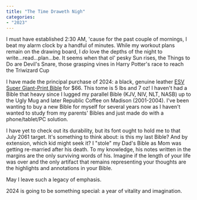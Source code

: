 ```yaml
---
title: "The Time Draweth Nigh"
categories:
- "2023"
--- 
```


I must have established 2:30 AM, 'cause for the past couple of mornings, I beat my alarm clock by a handful of minutes.  While my workout plans remain on the drawing board, I *do* love the depths of the night to write...read...plan...be.  It seems when that ol' pesky Sun rises, the Things to Do are Devil's Snare, those grasping vines in Harry Potter's race to reach the Triwizard Cup

I have made the principal purchase of 2024: a black, genuine leather [ESV Super Giant-Print Bible](https://www.christianbook.com/esv-print-bible-genuine-leather-black/9781433565489/pd/565489?event=ESRCG) for $66.  This tome is 5 lbs and 7 oz!  I haven't had a Bible that heavy since I lugged my parallel Bible (KJV, NIV, NLT, NASB) up to the Ugly Mug and later Republic Coffee on Madison (2001-2004).  I've been wanting to buy a new Bible for myself for several years now as I haven't wanted to study from my parents' Bibles and just made do with a phone/tablet/PC solution.

I have yet to check out its durability, but its font ought to hold me to that July 2061 target.  It's something to think about:  is this my last Bible?  And by extension, which kid might seek it?  I "stole" my Dad's Bible as Mom was getting re-married after his death.  To my knowledge, his notes written in the margins are the only surviving words of his.  Imagine if the length of your life was over and the only artifact that remains representing your thoughts are the highlights and annotations in your Bible.

May I leave such a legacy of emphasis.

2024 is going to be something special: a year of vitality and imagination.